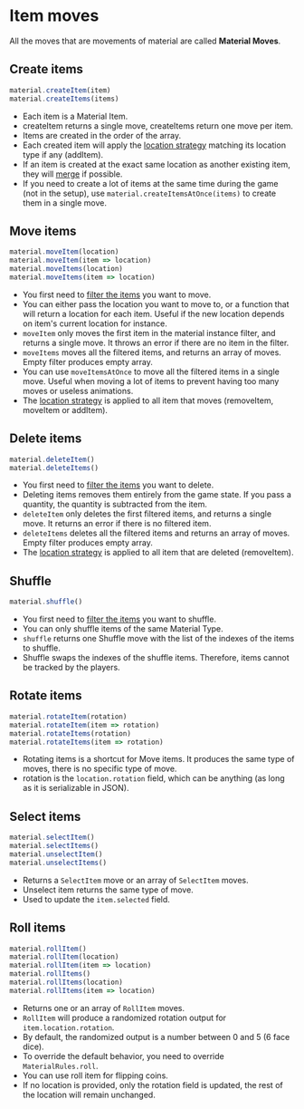 # Item moves

All the moves that are movements of material are called **Material Moves**.

## Create items

```typescript
material.createItem(item)
material.createItems(items)
```

- Each item is a Material Item.
- createItem returns a single move, createItems return one move per item.
- Items are created in the order of the array.
- Each created item will apply the [location strategy](features/location-strategies.md) matching its location type if any (addItem).
- If an item is created at the exact same location as another existing item, they will [merge](TODO) if possible.
- If you need to create a lot of items at the same time during the game (not in the setup), use `material.createItemsAtOnce(items)` to create them in a single move.

## Move items

```typescript
material.moveItem(location)
material.moveItem(item => location)
material.moveItems(location)
material.moveItems(item => location)
```

- You first need to [filter the items](#filter-items) you want to move.
- You can either pass the location you want to move to, or a function that will return a location for each item. Useful if the new location depends on item's current location for instance.
- `moveItem` only moves the first item in the material instance filter, and returns a single move. It throws an error if there are no item in the filter.
- `moveItems` moves all the filtered items, and returns an array of moves. Empty filter produces empty array.
- You can use `moveItemsAtOnce` to move all the filtered items in a single move. Useful when moving a lot of items to prevent having too many moves or useless animations.
- The [location strategy](features/location-strategies.md) is applied to all item that moves (removeItem, moveItem or addItem).

## Delete items

```typescript
material.deleteItem()
material.deleteItems()
```

- You first need to [filter the items](#filter-items) you want to delete.
- Deleting items removes them entirely from the game state. If you pass a quantity, the quantity is subtracted from the item.
- `deleteItem` only deletes the first filtered items, and returns a single move. It returns an error if there is no filtered item.
- `deleteItems` deletes all the filtered items and returns an array of moves. Empty filter produces empty array.
- The [location strategy](features/location-strategies.md) is applied to all item that are deleted (removeItem).

## Shuffle

```typescript
material.shuffle()
```

- You first need to [filter the items](#filter-items) you want to shuffle.
- You can only shuffle items of the same Material Type.
- `shuffle` returns one Shuffle move with the list of the indexes of the items to shuffle.
- Shuffle swaps the indexes of the shuffle items. Therefore, items cannot be tracked by the players.

## Rotate items

```typescript
material.rotateItem(rotation)
material.rotateItem(item => rotation)
material.rotateItems(rotation)
material.rotateItems(item => rotation)
```

- Rotating items is a shortcut for Move items. It produces the same type of moves, there is no specific type of move.
- rotation is the `location.rotation` field, which can be anything (as long as it is serializable in JSON).

## Select items

```typescript
material.selectItem()
material.selectItems()
material.unselectItem()
material.unselectItems()
```

- Returns a `SelectItem` move or an array of `SelectItem` moves.
- Unselect item returns the same type of move.
- Used to update the `item.selected` field.

## Roll items

```typescript
material.rollItem()
material.rollItem(location)
material.rollItem(item => location)
material.rollItems()
material.rollItems(location)
material.rollItems(item => location)
```

- Returns one or an array of `RollItem` moves.
- `RollItem` will produce a randomized rotation output for `item.location.rotation`.
- By default, the randomized output is a number between 0 and 5 (6 face dice).
- To override the default behavior, you need to override `MaterialRules.roll`.
- You can use roll item for flipping coins.
- If no location is provided, only the rotation field is updated, the rest of the location will remain unchanged.
